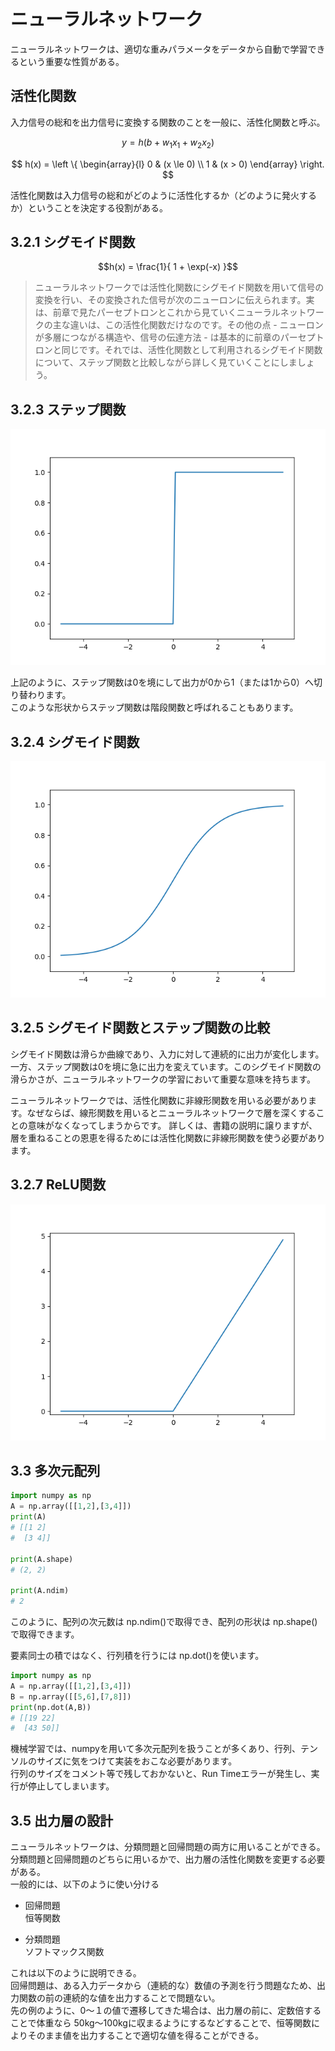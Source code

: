 # ニューラルネットワーク

ニューラルネットワークは、適切な重みパラメータをデータから自動で学習できるという重要な性質がある。

## 活性化関数

入力信号の総和を出力信号に変換する関数のことを一般に、活性化関数と呼ぶ。

$$
y = h(b + w_1 x_1 + w_2 x_2)
$$

$$
h(x) =  \left \{
\begin{array}{l}
0 & (x \le 0) \\
1 & (x > 0)
\end{array}
\right.
$$

活性化関数は入力信号の総和がどのように活性化するか（どのように発火するか）ということを決定する役割がある。


## 3.2.1 シグモイド関数

$$h(x) = \frac{1}{ 1 + \exp(-x) }$$

> ニューラルネットワークでは活性化関数にシグモイド関数を用いて信号の変換を行い、その変換された信号が次のニューロンに伝えられます。実は、前章で見たパーセプトロンとこれから見ていくニューラルネットワークの主な違いは、この活性化関数だけなのです。その他の点 - ニューロンが多層につながる構造や、信号の伝達方法 - は基本的に前章のパーセプトロンと同じです。それでは、活性化関数として利用されるシグモイド関数について、ステップ関数と比較しながら詳しく見ていくことにしましょう。

## 3.2.3 ステップ関数

![ステップ関数](img/step.png)

上記のように、ステップ関数は0を境にして出力が0から1（または1から0）へ切り替わります。   
このような形状からステップ関数は階段関数と呼ばれることもあります。


## 3.2.4 シグモイド関数

![シグモイド関数](img/sigmoid.png)

## 3.2.5 シグモイド関数とステップ関数の比較

シグモイド関数は滑らか曲線であり、入力に対して連続的に出力が変化します。一方、ステップ関数は0を境に急に出力を変えています。このシグモイド関数の滑らかさが、ニューラルネットワークの学習において重要な意味を持ちます。

ニューラルネットワークでは、活性化関数に非線形関数を用いる必要があります。なぜならば、線形関数を用いるとニューラルネットワークで層を深くすることの意味がなくなってしまうからです。
詳しくは、書籍の説明に譲りますが、層を重ねることの恩恵を得るためには活性化関数に非線形関数を使う必要があります。

## 3.2.7 ReLU関数

![ReLU関数](img/relu.png)

## 3.3 多次元配列

```python
import numpy as np
A = np.array([[1,2],[3,4]])
print(A)
# [[1 2]
#  [3 4]]

print(A.shape)
# (2, 2)

print(A.ndim)
# 2
```
このように、配列の次元数は np.ndim()で取得でき、配列の形状は np.shape()で取得できます。

要素同士の積ではなく、行列積を行うには np.dot()を使います。

```python
import numpy as np
A = np.array([[1,2],[3,4]])
B = np.array([[5,6],[7,8]])
print(np.dot(A,B))
# [[19 22]
#  [43 50]]
```

機械学習では、numpyを用いて多次元配列を扱うことが多くあり、行列、テンソルのサイズに気をつけて実装をおこな必要があります。  
行列のサイズをコメント等で残しておかないと、Run Timeエラーが発生し、実行が停止してしまいます。

## 3.5 出力層の設計

ニューラルネットワークは、分類問題と回帰問題の両方に用いることができる。   
分類問題と回帰問題のどちらに用いるかで、出力層の活性化関数を変更する必要がある。   
一般的には、以下のように使い分ける

- 回帰問題   
恒等関数

- 分類問題   
ソフトマックス関数

これは以下のように説明できる。   
回帰問題は、ある入力データから（連続的な）数値の予測を行う問題なため、出力関数の前の連続的な値を出力することで問題ない。   
先の例のように、0〜１の値で遷移してきた場合は、出力層の前に、定数倍することで体重なら 50kg〜100kgに収まるようにするなどすることで、恒等関数によりそのまま値を出力することで適切な値を得ることができる。

